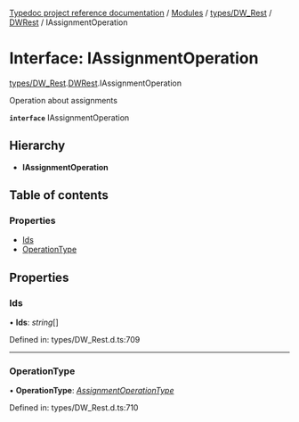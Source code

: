 [Typedoc project reference documentation](../README.md) / [Modules](../modules.md) / [types/DW_Rest](../modules/types_dw_rest.md) / [DWRest](../modules/types_dw_rest.dwrest.md) / IAssignmentOperation

# Interface: IAssignmentOperation

[types/DW_Rest](../modules/types_dw_rest.md).[DWRest](../modules/types_dw_rest.dwrest.md).IAssignmentOperation

Operation about assignments

**`interface`** IAssignmentOperation

## Hierarchy

* **IAssignmentOperation**

## Table of contents

### Properties

- [Ids](types_dw_rest.dwrest.iassignmentoperation.md#ids)
- [OperationType](types_dw_rest.dwrest.iassignmentoperation.md#operationtype)

## Properties

### Ids

• **Ids**: *string*[]

Defined in: types/DW_Rest.d.ts:709

___

### OperationType

• **OperationType**: [*AssignmentOperationType*](../enums/types_dw_rest.dwrest.assignmentoperationtype.md)

Defined in: types/DW_Rest.d.ts:710
